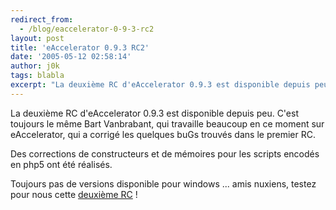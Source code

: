 ```yaml
---
redirect_from:
  - /blog/eaccelerator-0-9-3-rc2
layout: post
title: 'eAccelerator 0.9.3 RC2'
date: '2005-05-12 02:58:14'
author: j0k
tags: blabla
excerpt: "La deuxième RC d'eAccelerator 0.9.3 est disponible depuis peu.   C'est toujours le même Bart Vanbrabant, qui travaille beaucoup en ce moment sur eAccelerator, qui a corrigé les quelques buGs trouvés dans le premier RC.  \n  \nDes corrections de constructeurs et de mémoires pour les scripts encodés en php5 ont été réalisés.  \n  \nToujours pas de      …"
---
```


La deuxième RC d'eAccelerator 0.9.3 est disponible depuis peu.   C'est toujours le même Bart Vanbrabant, qui travaille beaucoup en ce moment sur eAccelerator, qui a corrigé les quelques buGs trouvés dans le premier RC.

Des corrections de constructeurs et de mémoires pour les scripts encodés en php5 ont été réalisés.

Toujours pas de versions disponible pour windows ... amis nuxiens, testez pour nous cette [deuxième RC](http://sourceforge.net/project/showfiles.php?group_id=122249) !
